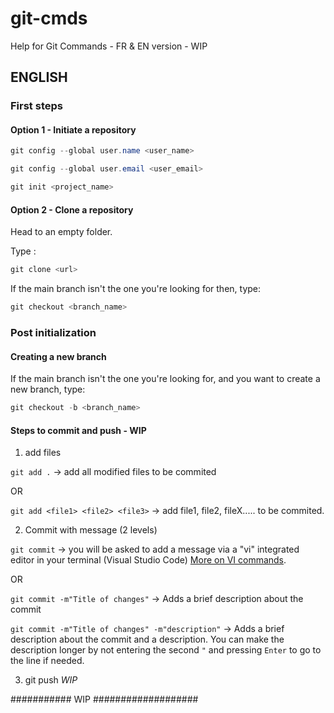 # git-cmds

Help for Git Commands - FR & EN version - WIP

## ENGLISH

### First steps

#### Option 1 - Initiate a repository

```powershell
git config --global user.name <user_name>

git config --global user.email <user_email>

git init <project_name>
```

#### Option 2 - Clone a repository

Head to an empty folder.

Type :

```Powershell
git clone <url>
```

If the main branch isn't the one you're looking for then, type:

```Powershell
git checkout <branch_name>
```

### Post initialization

#### Creating a new branch

If the main branch isn't the one you're looking for, and you want to create a new branch, type:

```Powershell
git checkout -b <branch_name>
```

#### Steps to commit and push - WIP

1. add files

`git add .` -> add all modified files to be commited

OR

`git add <file1> <file2> <file3>` -> add file1, file2, fileX..... to be commited.

2. Commit with message (2 levels)

`git commit` -> you will be asked to add a message via a "vi" integrated editor in your terminal (Visual Studio Code)
[More on VI commands](https://github.com/gtedavid/cmd-tips-linux/tree/vi-commands).

OR

`git commit -m"Title of changes"` -> Adds a brief description about the commit

`git commit -m"Title of changes" -m"description"` -> Adds a brief description about the commit and a description.
You can make the description longer by not entering the second `"` and pressing `Enter` to go to the line if needed.

3. git push _WIP_

###########  WIP  ###################

